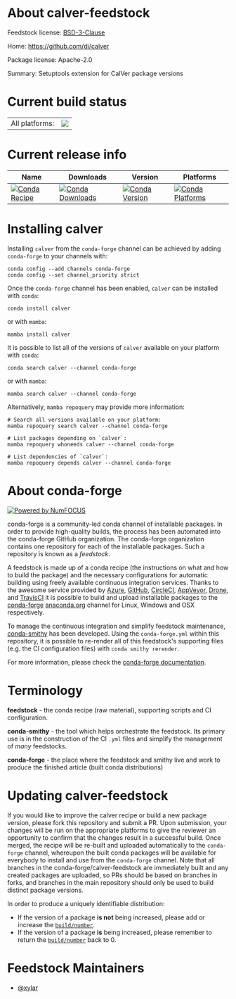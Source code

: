 About calver-feedstock
======================

Feedstock license: [BSD-3-Clause](https://github.com/conda-forge/calver-feedstock/blob/main/LICENSE.txt)

Home: https://github.com/di/calver

Package license: Apache-2.0

Summary: Setuptools extension for CalVer package versions

Current build status
====================


<table><tr><td>All platforms:</td>
    <td>
      <a href="https://dev.azure.com/conda-forge/feedstock-builds/_build/latest?definitionId=18292&branchName=main">
        <img src="https://dev.azure.com/conda-forge/feedstock-builds/_apis/build/status/calver-feedstock?branchName=main">
      </a>
    </td>
  </tr>
</table>

Current release info
====================

| Name | Downloads | Version | Platforms |
| --- | --- | --- | --- |
| [![Conda Recipe](https://img.shields.io/badge/recipe-calver-green.svg)](https://anaconda.org/conda-forge/calver) | [![Conda Downloads](https://img.shields.io/conda/dn/conda-forge/calver.svg)](https://anaconda.org/conda-forge/calver) | [![Conda Version](https://img.shields.io/conda/vn/conda-forge/calver.svg)](https://anaconda.org/conda-forge/calver) | [![Conda Platforms](https://img.shields.io/conda/pn/conda-forge/calver.svg)](https://anaconda.org/conda-forge/calver) |

Installing calver
=================

Installing `calver` from the `conda-forge` channel can be achieved by adding `conda-forge` to your channels with:

```
conda config --add channels conda-forge
conda config --set channel_priority strict
```

Once the `conda-forge` channel has been enabled, `calver` can be installed with `conda`:

```
conda install calver
```

or with `mamba`:

```
mamba install calver
```

It is possible to list all of the versions of `calver` available on your platform with `conda`:

```
conda search calver --channel conda-forge
```

or with `mamba`:

```
mamba search calver --channel conda-forge
```

Alternatively, `mamba repoquery` may provide more information:

```
# Search all versions available on your platform:
mamba repoquery search calver --channel conda-forge

# List packages depending on `calver`:
mamba repoquery whoneeds calver --channel conda-forge

# List dependencies of `calver`:
mamba repoquery depends calver --channel conda-forge
```


About conda-forge
=================

[![Powered by
NumFOCUS](https://img.shields.io/badge/powered%20by-NumFOCUS-orange.svg?style=flat&colorA=E1523D&colorB=007D8A)](https://numfocus.org)

conda-forge is a community-led conda channel of installable packages.
In order to provide high-quality builds, the process has been automated into the
conda-forge GitHub organization. The conda-forge organization contains one repository
for each of the installable packages. Such a repository is known as a *feedstock*.

A feedstock is made up of a conda recipe (the instructions on what and how to build
the package) and the necessary configurations for automatic building using freely
available continuous integration services. Thanks to the awesome service provided by
[Azure](https://azure.microsoft.com/en-us/services/devops/), [GitHub](https://github.com/),
[CircleCI](https://circleci.com/), [AppVeyor](https://www.appveyor.com/),
[Drone](https://cloud.drone.io/welcome), and [TravisCI](https://travis-ci.com/)
it is possible to build and upload installable packages to the
[conda-forge](https://anaconda.org/conda-forge) [anaconda.org](https://anaconda.org/)
channel for Linux, Windows and OSX respectively.

To manage the continuous integration and simplify feedstock maintenance,
[conda-smithy](https://github.com/conda-forge/conda-smithy) has been developed.
Using the ``conda-forge.yml`` within this repository, it is possible to re-render all of
this feedstock's supporting files (e.g. the CI configuration files) with ``conda smithy rerender``.

For more information, please check the [conda-forge documentation](https://conda-forge.org/docs/).

Terminology
===========

**feedstock** - the conda recipe (raw material), supporting scripts and CI configuration.

**conda-smithy** - the tool which helps orchestrate the feedstock.
                   Its primary use is in the construction of the CI ``.yml`` files
                   and simplify the management of *many* feedstocks.

**conda-forge** - the place where the feedstock and smithy live and work to
                  produce the finished article (built conda distributions)


Updating calver-feedstock
=========================

If you would like to improve the calver recipe or build a new
package version, please fork this repository and submit a PR. Upon submission,
your changes will be run on the appropriate platforms to give the reviewer an
opportunity to confirm that the changes result in a successful build. Once
merged, the recipe will be re-built and uploaded automatically to the
`conda-forge` channel, whereupon the built conda packages will be available for
everybody to install and use from the `conda-forge` channel.
Note that all branches in the conda-forge/calver-feedstock are
immediately built and any created packages are uploaded, so PRs should be based
on branches in forks, and branches in the main repository should only be used to
build distinct package versions.

In order to produce a uniquely identifiable distribution:
 * If the version of a package **is not** being increased, please add or increase
   the [``build/number``](https://docs.conda.io/projects/conda-build/en/latest/resources/define-metadata.html#build-number-and-string).
 * If the version of a package **is** being increased, please remember to return
   the [``build/number``](https://docs.conda.io/projects/conda-build/en/latest/resources/define-metadata.html#build-number-and-string)
   back to 0.

Feedstock Maintainers
=====================

* [@xylar](https://github.com/xylar/)

